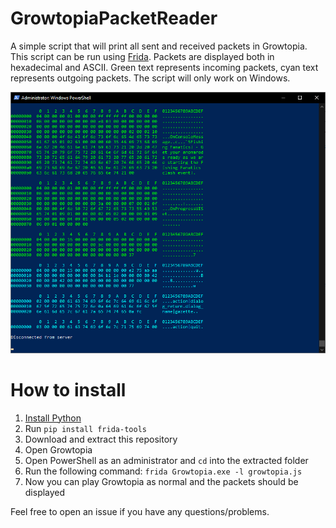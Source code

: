 # GrowtopiaPacketReader
A simple script that will print all sent and received packets in Growtopia. This script can be run using [Frida](https://frida.re/). Packets are displayed both in hexadecimal and ASCII. Green text represents incoming packets, cyan text represents outgoing packets. The script will only work on Windows.

![Preview image](preview.png)

# How to install

1. [Install Python](https://www.python.org/download/releases/3.0/)
2. Run `pip install frida-tools`
3. Download and extract this repository
4. Open Growtopia
5. Open PowerShell as an administrator and `cd` into the extracted folder
6. Run the following command: `frida Growtopia.exe -l growtopia.js`
7. Now you can play Growtopia as normal and the packets should be displayed

Feel free to open an issue if you have any questions/problems.
